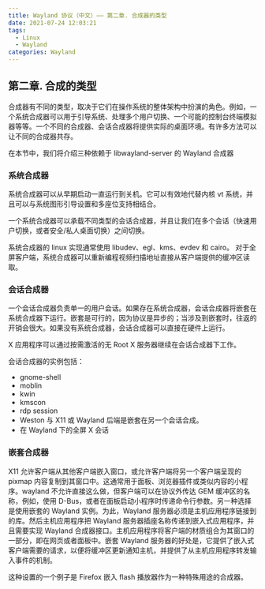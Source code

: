 ```yaml
---
title: Wayland 协议（中文）—— 第二章. 合成器的类型
date: 2021-07-24 12:03:21
tags:
  - Linux
  - Wayland
categories: Wayland
---
```

## 第二章. 合成的类型

合成器有不同的类型，取决于它们在操作系统的整体架构中扮演的角色。例如，一个系统合成器可以用于引导系统、处理多个用户切换、一个可能的控制台终端模拟器等等。一个不同的合成器、会话合成器将提供实际的桌面环境。有许多方法可以让不同的合成器共存。

在本节中，我们将介绍三种依赖于 libwayland-server 的 Wayland 合成器

### 系统合成器

系统合成器可以从早期启动一直运行到关机。它可以有效地代替内核 vt 系统，并且可以与系统图形引导设置和多座位支持相结合。

一个系统合成器可以承载不同类型的会话合成器，并且让我们在多个会话（快速用户切换，或者安全/私人桌面切换）之间切换。

系统合成器的 linux 实现通常使用 libudev、egl、kms、evdev 和 cairo。
对于全屏客户端，系统合成器可以重新编程视频扫描地址直接从客户端提供的缓冲区读取。

### 会话合成器

一个会话合成器负责单一的用户会话。如果存在系统合成器，会话合成器将嵌套在系统合成器下运行。嵌套是可行的，因为协议是异步的；当涉及到嵌套时，往返的开销会很大。如果没有系统合成器，会话合成器可以直接在硬件上运行。

X 应用程序可以通过按需激活的无 Root X 服务器继续在会话合成器下工作。

会话合成器的实例包括：

- gnome-shell
- moblin
- kwin
- kmscon
- rdp session
- Weston 与 X11 或 Wayland 后端是嵌套在另一个会话合成。
- 在 Wayland 下的全屏 X 会话

### 嵌套合成器

X11 允许客户端从其他客户端嵌入窗口，或允许客户端将另一个客户端呈现的 pixmap 内容复制到其窗口中。这通常用于面板、浏览器插件或类似内容的小程序。wayland 不允许直接这么做，但客户端可以在协议外传达 GEM 缓冲区的名称，例如，使用 D-Bus，或者在面板启动小程序时传递命令行参数。另一种选择是使用嵌套的 Wayland 实例。为此，Wayland 服务器必须是主机应用程序链接到的库。然后主机应用程序把 Wayland 服务器插座名称传递到嵌入式应用程序，并且需要实现 Wayland 合成器接口。主机应用程序将客户端的材质组合为其窗口的一部分，即在网页或者面板中。嵌套 Wayland 服务器的好处是，它提供了嵌入式客户端需要的请求，以便将缓冲区更新通知主机，并提供了从主机应用程序转发输入事件的机制。

这种设置的一个例子是 Firefox 嵌入 flash 播放器作为一种特殊用途的合成器。
